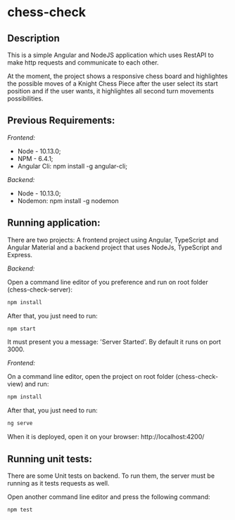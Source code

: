# chess-check

## Description

This is a simple Angular and NodeJS application which uses RestAPI to make http requests and communicate to each other.

At the moment, the project shows a responsive chess board and highlightes the possible moves of a Knight Chess Piece after the user select its start position and if the user wants, it highlightes all second turn movements possibilities.

## Previous Requirements:

*Frontend:*

 - Node - 10.13.0;
 - NPM - 6.4.1;
 - Angular Cli: npm install -g angular-cli;

*Backend:*
 - Node - 10.13.0;
 - Nodemon: npm install -g nodemon

## Running application:

There are two projects:
A frontend project using Angular, TypeScript and Angular Material and a backend project that uses NodeJs, TypeScript and Express.

*Backend:*

Open a command line editor of you preference and run on root folder (chess-check-server):
```bash 
npm install
```
After that, you just need to run:
```bash 
npm start 
```

It must present you a message: 'Server Started'. By default it runs on port 3000.

*Frontend:*

On a command line editor, open the project on root folder (chess-check-view) and run:
```bash 
npm install
```
After that, you just need to run:
```bash 
ng serve 
```

When it is deployed, open it on your browser: http://localhost:4200/

## Running unit tests:

There are some Unit tests on backend. To run them, the server must be running as it tests requests as well.

Open another command line editor and press the following command:
```
npm test
```

